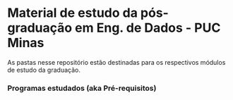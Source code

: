 # Material de estudo da pós-graduação em Eng. de Dados - PUC Minas
As pastas nesse repositório estão destinadas para os respectivos módulos de estudo da graduação.

### Programas estudados (aka Pré-requisitos)